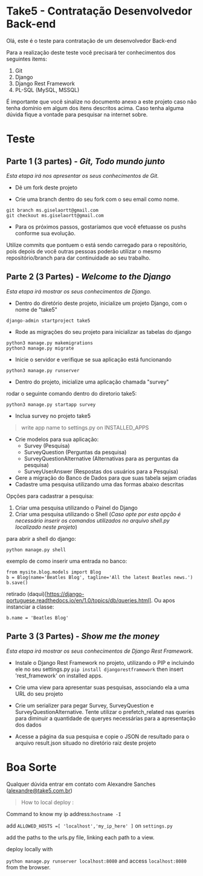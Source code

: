 # Take5 - Contratação Desenvolvedor Back-end
Olá, este é o teste para contratação de um desenvolvedor Back-end

Para a realização deste teste você precisará ter conhecimentos dos seguintes items:

1. Git
2. Django
3. Django Rest Framework
4. PL-SQL (MySQL, MSSQL)

É importante que você sinalize no documento anexo a este projeto caso não tenha domínio em algum dos itens descritos acima.
Caso tenha alguma dúvida fique a vontade para pesquisar na internet sobre.


# Teste

## Parte 1 (3 partes) - _Git, Todo mundo junto_
_Esta etapa irá nos apresentar os seus conhecimentos de Git._
* Dê um fork deste projeto

* Crie uma branch dentro do seu fork com o seu email como nome. 
```
git branch ms.giselaortt@gmail.com
git checkout ms.giselaortt@gmail.com
```

* Para os próximos passos, gostaríamos que você efetuasse os pushs conforme sua evolução.

Utilize commits que pontuem o está sendo carregado para o repositório, pois depois de você outras pessoas poderão utilizar o mesmo repositório/branch para dar continuidade ao seu trabalho.


## Parte 2 (3 Partes) - _Welcome to the Django_
_Esta etapa irá mostrar os seus conhecimentos de Django._
* Dentro do diretório deste projeto, inicialize um projeto Django, com o nome de "take5"
```
django-admin startproject take5 
```

* Rode as migrações do seu projeto para inicializar as tabelas do django
```
python3 manage.py makemigrations
python3 manage.py migrate
```

* Inicie o servidor e verifique se sua aplicação está funcionando
```
python3 manage.py runserver
```

* Dentro do projeto, inicialize uma aplicação chamada "survey"

rodar o seguinte comando dentro do diretorio take5:
```
python3 manage.py startapp survey
```

* Inclua survey no projeto take5
> write app name to settings.py on INSTALLED_APPS

* Crie modelos para sua aplicação: 
  - Survey (Pesquisa)
  - SurveyQuestion (Perguntas da pesquisa)
  - SurveyQuestionAlternative (Alternativas para as perguntas da pesquisa)
  - SurveyUserAnswer (Respostas dos usuários para a Pesquisa)
* Gere a migração do Banco de Dados para que suas tabela sejam criadas
* Cadastre uma pesquisa utilizando uma das formas abaixo descritas

Opções para cadastrar a pesquisa:
1. Criar uma pesquisa utilizando o Painel do Django
2. Criar uma pesquisa utilizando o Shell (_Caso opte por esta opção é necessário inserir os comandos utilizados no arquivo shell.py localizado neste projeto_)

para abrir a shell do django:
```
python manage.py shell

```
exemplo  de como inserir uma entrada no banco:
```
from mysite.blog.models import Blog
b = Blog(name='Beatles Blog', tagline='All the latest Beatles news.')
b.save()
```

retirado (daqui)[https://django-portuguese.readthedocs.io/en/1.0/topics/db/queries.html].
Ou apos instanciar a classe: 

```
b.name = 'Beatles Blog'
```

## Parte 3 (3 Partes) - _Show me the money_
_Esta etapa irá mostrar os seus conhecimentos de Django Rest Framework._
* Instale o Django Rest Framework no projeto, utilizando o PIP e incluindo ele no seu settings.py
``` pip install djangorestframework ```
then insert 'rest_framework' on installed apps.

* Crie uma view para apresentar suas pesquisas, associando ela a uma URL do seu projeto


* Crie um serializer para pegar Survey, SurveyQuestion e SurveyQuestionAlternative. Tente utilizar o prefetch_related nas queries para diminuir a quantidade de queryes necessárias para a apresentação dos dados


* Acesse a página da sua pesquisa e copie o JSON de resultado para o arquivo result.json situado no diretório raiz deste projeto

# Boa Sorte

Qualquer dúvida entrar em contato com Alexandre Sanches (alexandre@take5.com.br)


> How to local deploy :

Command to know my ip address:``` hostname -I ```

add  ``` ALLOWED_HOSTS =[ 'localhost','my_ip_here' ] ``` on ``` settings.py ``` 

add the paths to the urls.py file, linking each path to a view.

deploy locally with

``` python manage.py runserver localhost:8080 ``` and access ``` localhost:8080 ``` from the browser.


